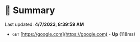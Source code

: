 # 📖 Summary
Last updated: **4/7/2023, 8:39:59 AM**

- `GET` [https://google.com](https://google.com) - **Up** (118ms)

